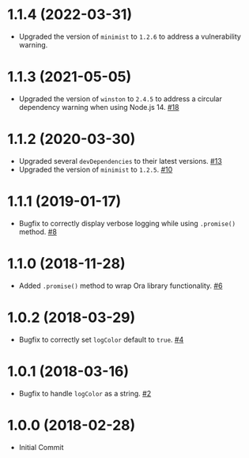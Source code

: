 # 1.1.4 (2022-03-31)

- Upgraded the version of `minimist` to `1.2.6` to address a vulnerability warning. []()

# 1.1.3 (2021-05-05)

- Upgraded the version of `winston` to `2.4.5` to address a circular dependency warning when using Node.js 14. [#18](https://github.com/blackbaud/skyux-logger/pull/18)

# 1.1.2 (2020-03-30)

- Upgraded several `devDependencies` to their latest versions.  [#13](https://github.com/blackbaud/skyux-logger/pull/13)
- Upgraded the version of `minimist` to `1.2.5`.  [#10](https://github.com/blackbaud/skyux-logger/pull/10)

# 1.1.1 (2019-01-17)

- Bugfix to correctly display verbose logging while using `.promise()` method. [#8](https://github.com/blackbaud/skyux-logger/pull/8)

# 1.1.0 (2018-11-28)

- Added `.promise()` method to wrap Ora library functionality. [#6](https://github.com/blackbaud/skyux-logger/pull/6)

# 1.0.2 (2018-03-29)

- Bugfix to correctly set `logColor` default to `true`.  [#4](https://github.com/blackbaud/skyux-logger/pull/4)

# 1.0.1 (2018-03-16)

- Bugfix to handle `logColor` as a string.  [#2](https://github.com/blackbaud/skyux-logger/pull/2)

# 1.0.0 (2018-02-28)

- Initial Commit
